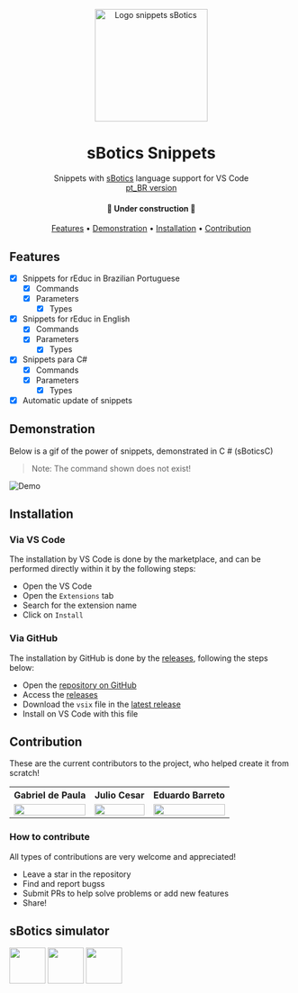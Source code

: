 <p align="center">
  <a href="https://marketplace.visualstudio.com/items?itemName=Gabrieldp-dev.sbotics-csharp-snippets">
    <img src="https://github.com/gabrieldp23/sBotics_Snippets_vscode/blob/main/assets/logo.png?raw=true" height="200" alt="Logo snippets sBotics" />
  </a>
</p>
<h1 align="center">sBotics Snippets</h1>
<p align="center">Snippets with <a href="https://weduc.natalnet.br/sbotics">sBotics</a> language support for VS Code<br><a href="https://github.com/gabrieldp23/sBotics_Snippets_vscode/blob/main/README_pt_BR.md">pt_BR version</a></p>

<h4 align="center">🚧 Under construction 🚧</h4>

<p align="center">
 <a href="#features">Features</a> • 
 <a href="#demonstration">Demonstration</a> • 
 <a href="#installation">Installation</a> • 
 <a href="#contribution">Contribution</a>
</p>

## Features
  - [x] Snippets for rEduc in Brazilian Portuguese
    - [x] Commands
    - [x] Parameters
      - [x] Types
  - [x] Snippets for rEduc in English
    - [x] Commands
    - [x] Parameters
      - [x] Types
  - [x] Snippets para C#
    - [x] Commands
    - [x] Parameters
      - [x] Types
  - [x] Automatic update of snippets

## Demonstration
Below is a gif of the power of snippets, demonstrated in C # (sBoticsC)
> Note: The command shown does not exist!

![Demo](https://i.imgur.com/I0ltwwd.gif)

## Installation
### Via VS Code
The installation by VS Code is done by the marketplace, and can be performed directly within it by the following steps:
  - Open the VS Code
  - Open the `Extensions` tab
  - Search for the extension name
  - Click on `Install`

### Via GitHub
The installation by GitHub is done by the [releases](https://github.com/gabrieldp23/sBotics_Snippets_vscode/releases), following the steps below:
  - Open the [repository on GitHub](https://github.com/gabrieldp23/sBotics_Snippets_vscode)
  - Access the [releases](https://github.com/gabrieldp23/sBotics_Snippets_vscode/releases)
  - Download the `vsix` file in the [latest release](https://github.com/gabrieldp23/sBotics_Snippets_vscode/releases/latest)
  - Install on VS Code with this file

## Contribution
These are the current contributors to the project, who helped create it from scratch!

<div align=center>

  <table style="width:100%">
      <tr align=center>
          <th><strong>Gabriel de Paula</strong></th>
          <th><strong>Julio Cesar</strong></th>
          <th><strong>Eduardo Barreto</strong></th>
      </tr>
      <tr align=center>
          <td>
              <a href="https://github.com/gabrieldp23">
                  <img width="100%" src="https://avatars.githubusercontent.com/u/66735014?v=4">
              </a>
          </td>
          <td>
              <a href="https://github.com/jvneto">
                  <img width="100%" src="https://avatars.githubusercontent.com/u/60150667?v=4">
              </a>
          </td>
          <td>
              <a href="https://github.com/Eduardo-Barreto">
                  <img width="100%" src="https://avatars.githubusercontent.com/u/34964398?v=4">
              </a>
          </td>
      </tr>
  </table>

</div>

### How to contribute
All types of contributions are very welcome and appreciated!
  - Leave a star in the repository
  - Find and report bugss
  - Submit PRs to help solve problems or add new features
  - Share!

## **sBotics simulator**
<a href="https://www.instagram.com/simulador.sbotics/"><img height="64px" src="https://github.com/gabrieldp23/sBotics_Snippets_vscode/blob/main/assets/instagram.png?raw=true"/></a>
<a href="https://bit.ly/sboticsdiscord"><img height="64px" src="https://github.com/gabrieldp23/sBotics_Snippets_vscode/blob/main/assets/discord.png?raw=true"/></a>
<a href="https://weduc.natalnet.br/sbotics/"><img height="64px" src="https://avatars.githubusercontent.com/u/76214367?s=200&v=4"/></a>
